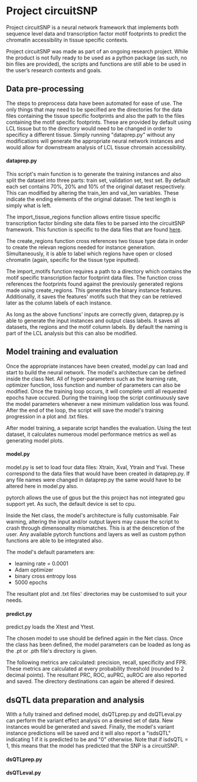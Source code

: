 # Project circuitSNP

Project circuitSNP is a neural network framework that implements both sequence level data and transcription factor motif footprints to predict the chromatin accessibility in tissue specific contexts.

Project circuitSNP was made as part of an ongoing research project. While the product is not fully ready to be used as a python package (as such, no bin files are provided), the scripts and functions are still able to be used in the user’s research contexts and goals.

## Data pre-processing

The steps to preprocess data have been automated for ease of use. The only things that may need to be specified are the directories for the data files containing the tissue specific footprints and also the path to the files containing the motif specific footprints. These are provided by default using LCL tissue but to the directory would need to be changed in order to specificy a different tissue. Simply running "dataprep.py" without any modifications will generate the appropriate neural network instances and would allow for downstream analysis of LCL tissue chromain accessibility.

#### dataprep.py

This script's main function is to generate the training instances and also split the dataset into three parts: train set, validation set, test set. By default each set contains 70%, 20% and 10% of the original dataset respectively. This can modified by altering the train_len and val_len variables. These indicate the ending elements of the original dataset. The test length is simply what is left.

The import_tissue_regions function allows entire tissue specific transcription factor binding site data files to be parsed into the circuitSNP framework. This function is specific to the data files that are found [here](http://genome.grid.wayne.edu/centisnps/).

The create_regions function cross references two tissue type data in order to create the relevan regions needed for instance generation. Simultaneously, it is able to label which regions have open or closed chromatin (again, specific for the tissue type inputted).

The import_motifs function requires a path to a directory which contains the motif specific transcription factor footprint data files. The function cross references the footprints found against the previously generated regions made using create_regions. This generates the binary instance features. Additionally, it saves the features' motifs such that they can be retrieved later as the column labels of each instance.

As long as the above functions' inputs are correctly given, dataprep.py is able to generate the input instances and output class labels. It saves all datasets, the regions and the motif column labels. By default the naming is part of the LCL analysis but this can also be modified.

## Model training and evaluation

Once the appropriate instances have been created, model.py can load and start to build the neural network. The model's architecture can be defined inside the class Net. All of hyper-parameters such as the learning rate, optimizer function, loss function and number of parameters can also be modified. Once the training loop occurs, it will complete until all requested epochs have occured. During the training loop the script continuously save the model parameters whenever a new minimum validation loss was found. After the end of the loop, the script will save the model's training progression in a plot and .txt files.

After model training, a separate script handles the evaluation. Using the test dataset, it calculates numerous model performance metrics as well as generating model plots.

#### model.py

model.py is set to load four data files: Xtrain, Xval, Ytrain and Yval. These correspond to the data files that would have been created in dataprep.py. If any file names were changed in dataprep.py the same would have to be altered here in model.py also.

pytorch allows the use of gpus but the this project has not integrated gpu support yet. As such, the default device is set to cpu.

Inside the Net class, the model's architecture is fully customisable. Fair warning, altering the input and/or output layers may cause the script to crash through dimensonality mismatches. This is at the deiscretion of the user. Any available pytorch functions and layers as well as custom python functions are able to be integrated also.

The model's default parameters are:
- learning rate = 0.0001
- Adam optimizer
- binary cross entropy loss
- 5000 epochs

The resultant plot and .txt files' directories may be customised to suit your needs.

#### predict.py

predict.py loads the Xtest and Ytest.

The chosen model to use should be defined again in the Net class. Once the class has been defined, the model parameters can be loaded as long as the .pt or .pth file's directory is given.

The following metrics are calculated: precision, recall, specificity and FPR. These metrics are calculated at every probability threshold (rounded to 2 decimal points). The resultant PRC, ROC, auPRC, auROC are also reported and saved. The directory destinations can again be altered if desired.

## dsQTL data preparation and analysis

With a fully trained and defined model, dsQTLprep.py and dsQTLeval.py can perform the variant effect analysis on a desired set of data. New instances would be generated and saved. Finally, the model's variant instance predictions will be saved and it will also report a "isdsQTL" indicating 1 if it is predicted to be and "0" otherwise. Note that if isdsQTL = 1, this means that the model has predicted that the SNP is a circuitSNP.

#### dsQTLprep.py



#### dsQTLeval.py




